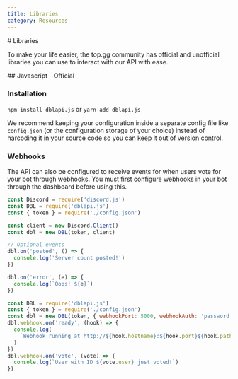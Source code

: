 ```yaml
---
title: Libraries
category: Resources
---
```


<Block>
# Libraries

To make your life easier, the top.gg community has official and unofficial libraries you can use to interact with our API with ease.

</Block>

<Block>
## Javascript <pill style="margin-left: 10px;">Official</pill>

### Installation

`npm install dblapi.js` or `yarn add dblapi.js`

We recommend keeping your configuration inside a separate config file like `config.json` (or the configuration storage of your choice) instead of harcoding it in your source code so you can keep it out of version control.

<Template>

```json
{
  "token": "{{token}}"
}
```

</Template>

### Webhooks

The API can also be configured to receive events for when users vote for your bot through webhooks. You must first configure webhooks in your bot through the dashboard before using this.

<Example>

```js
const Discord = require('discord.js')
const DBL = require('dblapi.js')
const { token } = require('./config.json')

const client = new Discord.Client()
const dbl = new DBL(token, client)

// Optional events
dbl.on('posted', () => {
  console.log('Server count posted!')
})

dbl.on('error', (e) => {
  console.log(`Oops! ${e}`)
})
```

```js
const DBL = require('dblapi.js')
const { token } = require('./config.json')
const dbl = new DBL(token, { webhookPort: 5000, webhookAuth: 'password' })
dbl.webhook.on('ready', (hook) => {
  console.log(
    `Webhook running at http://${hook.hostname}:${hook.port}${hook.path}`
  )
})
dbl.webhook.on('vote', (vote) => {
  console.log(`User with ID ${vote.user} just voted!`)
})
```

</Example>

</Block>
